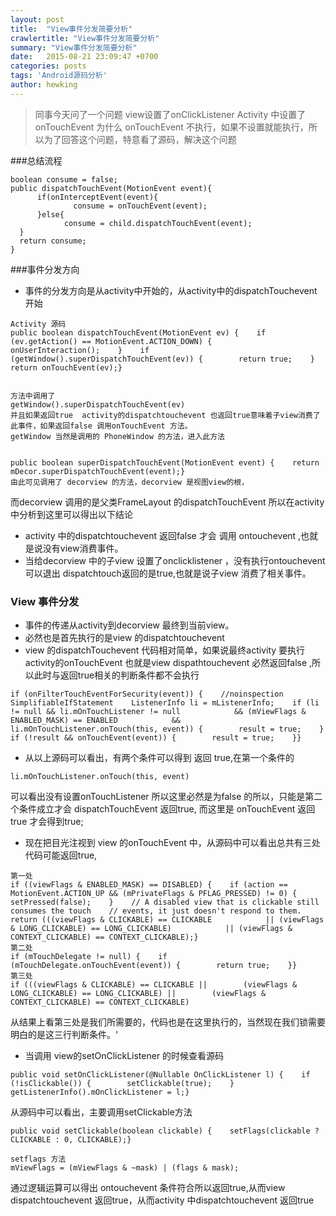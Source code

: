 ```yaml
---
layout: post
title:  "View事件分发简要分析"
crawlertitle: "View事件分发简要分析"
summary: "View事件分发简要分析"
date:   2015-08-21 23:09:47 +0700
categories: posts
tags: 'Android源码分析'
author: hewking
---
```

> 同事今天问了一个问题 view设置了onClickListener Activity 中设置了 onTouchEvent 为什么 onTouchEvent 不执行，如果不设置就能执行，所以为了回答这个问题，特意看了源码，解决这个问题

###总结流程

```
boolean consume = false;
public dispatchTouchEvent(MotionEvent event){
      if(onInterceptEvent(event){
              consume = onTouchEvent(event);
      }else{
            consume = child.dispatchTouchEvent(event);
  }  
  return consume;
}
```

###事件分发方向
 - 事件的分发方向是从activity中开始的，从activity中的dispatchTouchevent开始

```
Activity 源码
public boolean dispatchTouchEvent(MotionEvent ev) {    if (ev.getAction() == MotionEvent.ACTION_DOWN) {        onUserInteraction();    }    if (getWindow().superDispatchTouchEvent(ev)) {        return true;    }    return onTouchEvent(ev);}
```

```

方法中调用了
getWindow().superDispatchTouchEvent(ev)
并且如果返回true  activity的dispatchtouchevent 也返回true意味着子view消费了此事件，如果返回false 调用onTouchEvent 方法。
getWindow 当然是调用的 PhoneWindow 的方法，进入此方法
```

```

public boolean superDispatchTouchEvent(MotionEvent event) {    return mDecor.superDispatchTouchEvent(event);}
由此可见调用了 decorview 的方法，decorview 是视图view的根，
```
而decorview 调用的是父类FrameLayout 的dispatchTouchEvent 所以在activity中分析到这里可以得出以下结论
- activity 中的dispatchtouchevent 返回false 才会 调用 ontouchevent ,也就是说没有view消费事件。
- 当给decorview 中的子view 设置了onclicklistener ，没有执行ontouchevent 可以退出 dispatchtouch返回的是true,也就是说子view 消费了相关事件。
### View 事件分发
- 事件的传递从activity到decorview 最终到当前view。
- 必然也是首先执行的是view 的dispatchtouchevent 
- view 的dispatchTouchevent 代码相对简单，如果说最终activity 要执行 activity的onTouchEvent 也就是view dispathtouchevent 必然返回false ,所以此时与返回true相关的判断条件都不会执行

```
if (onFilterTouchEventForSecurity(event)) {    //noinspection SimplifiableIfStatement    ListenerInfo li = mListenerInfo;    if (li != null && li.mOnTouchListener != null            && (mViewFlags & ENABLED_MASK) == ENABLED            && li.mOnTouchListener.onTouch(this, event)) {        result = true;    }    if (!result && onTouchEvent(event)) {        result = true;    }}
```
- 从以上源码可以看出，有两个条件可以得到 返回 true,在第一个条件的

```
li.mOnTouchListener.onTouch(this, event)
```
可以看出没有设置onTouchListener 所以这里必然是为false 的所以，只能是第二个条件成立才会 dispatchTouchEvent 返回true,
而这里是 onTouchEvent 返回true 才会得到true;
- 现在把目光注视到 view 的onTouchEvent 中，从源码中可以看出总共有三处代码可能返回true,

```
第一处
if ((viewFlags & ENABLED_MASK) == DISABLED) {    if (action == MotionEvent.ACTION_UP && (mPrivateFlags & PFLAG_PRESSED) != 0) {        setPressed(false);    }    // A disabled view that is clickable still consumes the touch    // events, it just doesn't respond to them.    return (((viewFlags & CLICKABLE) == CLICKABLE            || (viewFlags & LONG_CLICKABLE) == LONG_CLICKABLE)            || (viewFlags & CONTEXT_CLICKABLE) == CONTEXT_CLICKABLE);}
第二处
if (mTouchDelegate != null) {    if (mTouchDelegate.onTouchEvent(event)) {        return true;    }}
第三处
if (((viewFlags & CLICKABLE) == CLICKABLE ||        (viewFlags & LONG_CLICKABLE) == LONG_CLICKABLE) ||        (viewFlags & CONTEXT_CLICKABLE) == CONTEXT_CLICKABLE) 
```
从结果上看第三处是我们所需要的，代码也是在这里执行的，当然现在我们锁需要明白的是这三行判断条件。'
- 当调用 view的setOnClickListener 的时候查看源码

```
public void setOnClickListener(@Nullable OnClickListener l) {    if (!isClickable()) {        setClickable(true);    }    getListenerInfo().mOnClickListener = l;}
```
从源码中可以看出，主要调用setClickable方法

```
public void setClickable(boolean clickable) {    setFlags(clickable ? CLICKABLE : 0, CLICKABLE);}
```

```
setflags 方法
mViewFlags = (mViewFlags & ~mask) | (flags & mask);
```
通过逻辑运算可以得出 ontouchevent 条件符合所以返回true,从而view dispatchtouchevent 返回true，从而activity 中dispatchtouchevent 返回true